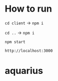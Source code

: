 # How to run
`cd client` -> `npm i`

`cd ..` -> `npm i`

`npm start`

`http://localhost:3000`
# aquarius

